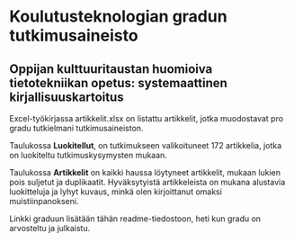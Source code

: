 # Koulutusteknologian gradun tutkimusaineisto
## Oppijan kulttuuritaustan huomioiva tietotekniikan opetus: systemaattinen kirjallisuuskartoitus
Excel-työkirjassa artikkelit.xlsx on listattu artikkelit, jotka muodostavat pro gradu tutkielmani tutkimusaineiston. 

Taulukossa **Luokitellut**, on tutkimukseen valikoituneet 172 artikkelia, jotka on luokiteltu tutkimuskysymysten mukaan.

Taulukossa **Artikkelit** on kaikki haussa löytyneet artikkelit, mukaan lukien pois suljetut ja duplikaatit. Hyväksytyistä artikkeleista on mukana alustavia luokitteluja ja lyhyt kuvaus, minkä olen kirjoittanut omaksi muistiinpanokseni.

Linkki graduun lisätään tähän readme-tiedostoon, heti kun gradu on arvosteltu ja julkaistu.
